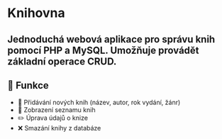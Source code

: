 # Knihovna
## Jednoduchá webová aplikace pro správu knih pomocí PHP a MySQL. Umožňuje provádět základní operace CRUD.

## 🔧 Funkce

- 📝 Přidávání nových knih (název, autor, rok vydání, žánr)
- 📖 Zobrazení seznamu knih
- ✏️ Úprava údajů o knize
- ❌ Smazání knihy z databáze
